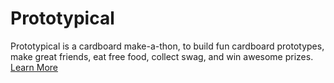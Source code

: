 
# Prototypical
Prototypical is a cardboard make-a-thon, to build fun cardboard prototypes, make great friends, eat free food, collect swag, and win awesome prizes.
[Learn More](https://prototypical-gamma.vercel.app/)
